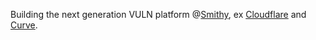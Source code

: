 Building the next generation VULN platform @[Smithy](https://smithy.security/), ex [Cloudflare](https://www.cloudflare.com/) and [Curve](https://curve.com/en-gb/).
